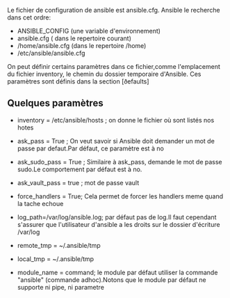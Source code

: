 Le fichier de configuration de ansible est ansible.cfg. 
Ansible le recherche dans cet ordre: 
* ANSIBLE_CONFIG (une variable d'environnement)
* ansible.cfg ( dans le repertoire courant)
* /home/ansible.cfg (dans le repertoire /home)
* /etc/ansible/ansible.cfg

On peut définir certains paramètres dans ce fichier,comme l'emplacement du fichier inventory, le chemin du dossier temporaire d'Ansible.
Ces paramètres sont définis dans la section [ðefaults]   

## Quelques paramètres ##
* inventory = /etc/ansible/hosts  ;  on donne le fichier où sont listés nos hotes   
* ask_pass = True ; On veut savoir si Ansible doit demander un mot de passe par defaut.Par défaut, ce paramètre est à no   
* ask_sudo_pass = True ; Similaire à ask_pass, demande le mot de passe sudo.Le comportement par défaut est à no.
* ask_vault_pass = true ; mot de passe vault   
* force_handlers = True; Cela permet de forcer les handlers meme quand la tache echoue     
* log_path=/var/log/ansible.log; par défaut pas de log.Il faut cependant s'assurer que l'utilisateur d'ansible a les droits sur le dossier d'écriture /var/log   
* remote_tmp = ~/.ansible/tmp
* local_tmp = ~/.ansible/tmp   

* module_name = command; le module par défaut utiliser la commande "ansible" (commande adhoc).Notons que le module par défaut ne supporte ni pipe, ni parametre
